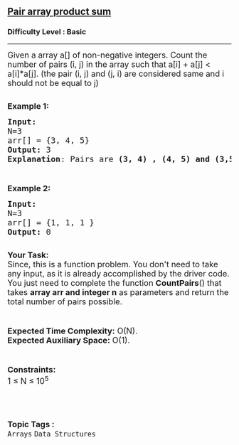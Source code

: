 <h2><a href="https://practice.geeksforgeeks.org/problems/pair-array-product-sum4912/1?page=2&difficulty[]=-1&sortBy=difficulty">Pair array product sum</a></h2><h3>Difficulty Level : Basic</h3><hr><div class="problems_problem_content__Xm_eO"><p><span style="font-size:18px">Given a array a[] of non-negative integers. Count the number of pairs (i, j) in the array such that a[i] + a[j] &lt; a[i]*a[j]. (the pair (i, j) and (j, i) are considered same and i should not be equal to j)</span></p>

<p><br>
<span style="font-size:18px"><strong>Example 1:</strong></span></p>

<pre><span style="font-size:18px"><strong>Input:
</strong>N=3
arr[] = {3, 4, 5} 
<strong>Output:</strong> 3
<strong>Explanation</strong>: Pairs are <strong>(3, 4) , (4, 5) and (3,5).</strong>  </span></pre>

<p>&nbsp;</p>

<p><span style="font-size:18px"><strong>Example 2:</strong></span></p>

<pre><span style="font-size:18px"><strong>Input:
</strong>N=3
arr[] = {1, 1, 1&nbsp;} 
<strong>Output:</strong> 0</span>
</pre>

<p><br>
<span style="font-size:18px"><strong>Your Task:</strong><br>
Since, this is a function problem. You don't need to take any input, as it is already accomplished by the driver code. You just need to complete the function <strong>CountPairs</strong>() that takes <strong>array arr and integer n</strong>&nbsp;as parameters and return the total number of pairs possible.</span></p>

<p>&nbsp;</p>

<p><span style="font-size:18px"><strong>Expected Time Complexity:</strong> O(N).<br>
<strong>Expected Auxiliary Space:</strong> O(1).</span></p>

<p>&nbsp;</p>

<p><span style="font-size:18px"><strong>Constraints:</strong><br>
1 ≤ N ≤ 10<sup>5</sup></span></p>

<p>&nbsp;</p>
</div><br><p><span style=font-size:18px><strong>Topic Tags : </strong><br><code>Arrays</code>&nbsp;<code>Data Structures</code>&nbsp;